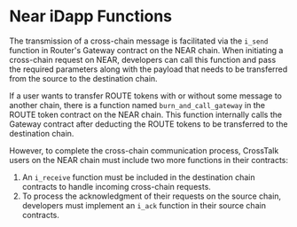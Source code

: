 # Near iDapp Functions

The transmission of a cross-chain message is facilitated via the `i_send` function in Router's Gateway contract on the NEAR chain. When initiating a cross-chain request on NEAR, developers can call this function and pass the required parameters along with the payload that needs to be transferred from the source to the destination chain.

If a user wants to transfer ROUTE tokens with or without some message to another chain, there is a function named `burn_and_call_gateway` in the ROUTE token contract on the NEAR chain. This function internally calls the Gateway contract after deducting the ROUTE tokens to be transferred to the destination chain.

However, to complete the cross-chain communication process, CrossTalk users on the NEAR chain must include two more functions in their contracts:
1. An `i_receive` function must be included in the destination chain contracts to handle incoming cross-chain requests.
2. To process the acknowledgment of their requests on the source chain, developers must implement an `i_ack` function in their source chain contracts.
